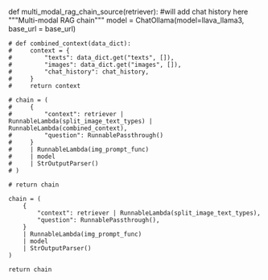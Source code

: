 def multi_modal_rag_chain_source(retriever): #will add chat history here
    """Multi-modal RAG chain"""
    model = ChatOllama(model=llava_llama3, base_url = base_url)

    # def combined_context(data_dict):
    #     context = {
    #         "texts": data_dict.get("texts", []),
    #         "images": data_dict.get("images", []),
    #         "chat_history": chat_history,
    #     }
    #     return context

    # chain = (
    #     {
    #         "context": retriever | RunnableLambda(split_image_text_types) | RunnableLambda(combined_context),
    #         "question": RunnablePassthrough()
    #     }
    #     | RunnableLambda(img_prompt_func)
    #     | model
    #     | StrOutputParser()
    # )

    # return chain

    chain = (
        {
            "context": retriever | RunnableLambda(split_image_text_types),
            "question": RunnablePassthrough(),
        }
        | RunnableLambda(img_prompt_func)
        | model
        | StrOutputParser()
    )

    return chain
